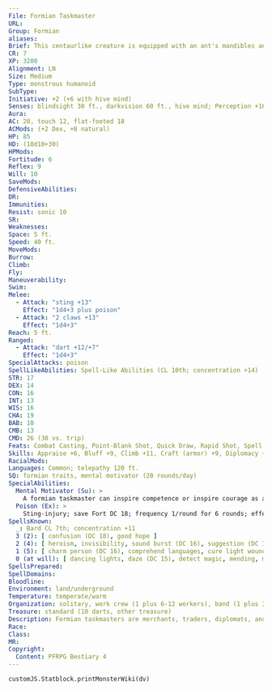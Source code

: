 ```yaml
---
File: Formian Taskmaster
URL: 
Group: Formian
aliases: 
Brief: This centaurlike creature is equipped with an ant's mandibles and antennae.
CR: 7
XP: 3200
Alignment: LN
Size: Medium
Type: monstrous humanoid
SubType: 
Initiative: +2 (+6 with hive mind)
Senses: blindsight 30 ft., darkvision 60 ft., hive mind; Perception +16 (+20 with hive mind)
Aura: 
AC: 20, touch 12, flat-footed 18
ACMods: (+2 Dex, +8 natural)
HP: 85
HD: (10d10+30)
HPMods: 
Fortitude: 6
Reflex: 9
Will: 10
SaveMods: 
DefensiveAbilities: 
DR: 
Immunities: 
Resist: sonic 10
SR: 
Weaknesses: 
Space: 5 ft.
Speed: 40 ft.
MoveMods: 
Burrow: 
Climb: 
Fly: 
Maneuverability: 
Swim: 
Melee: 
  - Attack: "sting +13"
    Effect: "1d4+3 plus poison"
  - Attack: "2 claws +13"
    Effect: "1d4+3"
Reach: 5 ft.
Ranged: 
  - Attack: "dart +12/+7"
    Effect: "1d4+3"
SpecialAttacks: poison
SpellLikeAbilities: Spell-Like Abilities (CL 10th; concentration +14)  3/day-detect thoughts (DC 16), sending (to the hive queen only)
STR: 17
DEX: 14
CON: 16
INT: 13
WIS: 16
CHA: 19
BAB: 10
CMB: 13
CMD: 26 (30 vs. trip)
Feats: Combat Casting, Point-Blank Shot, Quick Draw, Rapid Shot, Spell Focus (enchantment)
Skills: Appraise +6, Bluff +9, Climb +11, Craft (armor) +9, Diplomacy +14, Perception +16 (+20 with hive mind), Sense Motive +8, Spellcraft +6
RacialMods: 
Languages: Common; telepathy 120 ft.
SQ: formian traits, mental motivator (20 rounds/day)
SpecialAbilities:
  Mental Motivator (Su): >
    A formian taskmaster can inspire competence or inspire courage as a 7th-level bard (typically 20 rounds/day). The taskmaster's performance is purely mental and only affects formians from its own hive within telepathic range.
  Poison (Ex): >
    Sting-injury; save Fort DC 18; frequency 1/round for 6 rounds; effect 1d4 Dexterity; cure 2 consecutive saves.  Spells A formian taskmaster casts spells as a 7th-level bard. It favors enchantment and illusion spells.
SpellsKnown:
  _: Bard CL 7th; concentration +11
  3 (2): [ confusion (DC 18), good hope ]
  2 (4): [ heroism, invisibility, sound burst (DC 16), suggestion (DC 17) ]
  1 (5): [ charm person (DC 16), comprehend languages, cure light wounds, hideous laughter (DC 16), silent image (DC 15) ]
  0 (at will): [ dancing lights, daze (DC 15), detect magic, mending, message, prestidigitation ]
SpellsPrepared: 
SpellDomains: 
Bloodline: 
Environment: land/underground
Temperature: temperate/warm
Organization: solitary, work crew (1 plus 6-12 workers), band (1 plus 3-15 workers and 5-8 warriors), embassy (2-6)
Treasure: standard (10 darts, other treasure)
Description: Formian taskmasters are merchants, traders, diplomats, and spies, and particularly talented taskmasters may even advise the queen. Taskmasters can often be found outside the hive engaging in commerce or routine diplomatic missions. While traveling, a taskmaster is usually accompanied by 3-5 workers and at least 5 warriors. When dealing with other creatures, formians recognize that their telepathy can be off-putting and use normal speech, although their mandibles are not well suited for the task and their voices are often hoarse and diff icult to understand. Like myrmarchs, taskmasters are highly competitive and take great pride in their successes. Notable accomplishments are carved into their carapaces and highlighted with the use of bright inks, precious metals, or gems. Formian society is largely free of the crime that is common in other humanoid societies, but formians do have occasional duels within a caste. Two taskmasters might have a duel over promotions, a trade route, or an insult. These duels are rarely lethal for fear of weakening the hive, and taskmasters who are too aggressive attract the wrong kind of attention from the myrmarchs. Dueling victories are often recorded on taskmasters' carapaces alongside their other major accomplishments.
Race: 
Class: 
MR: 
Copyright:
  Content: PFRPG Bestiary 4
---
```

```dataviewjs
customJS.Statblock.printMonsterWiki(dv)
```
